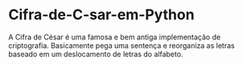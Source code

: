 # Cifra-de-C-sar-em-Python

A Cifra de César é uma famosa e bem antiga implementação de criptografia. Basicamente pega uma sentença e reorganiza as letras baseado em um deslocamento de letras do alfabeto.
